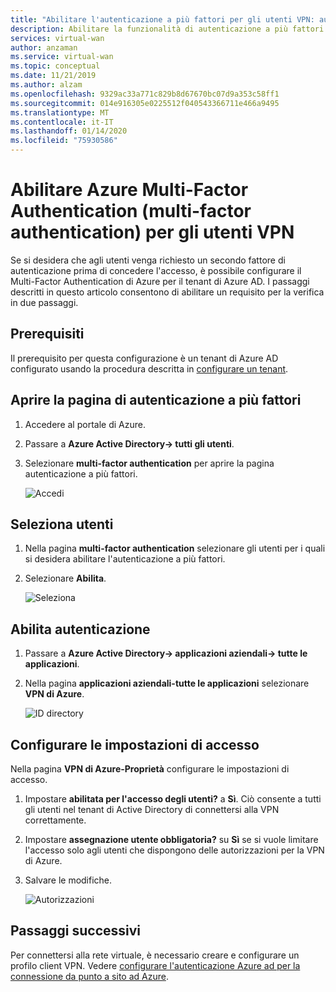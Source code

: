 ```yaml
---
title: "Abilitare l'autenticazione a più fattori per gli utenti VPN: autenticazione Azure AD"
description: Abilitare la funzionalità di autenticazione a più fattori per gli utenti VPN
services: virtual-wan
author: anzaman
ms.service: virtual-wan
ms.topic: conceptual
ms.date: 11/21/2019
ms.author: alzam
ms.openlocfilehash: 9329ac33a771c829b8d67670bc07d9a353c58ff1
ms.sourcegitcommit: 014e916305e0225512f040543366711e466a9495
ms.translationtype: MT
ms.contentlocale: it-IT
ms.lasthandoff: 01/14/2020
ms.locfileid: "75930586"
---
```

# <a name="enable-azure-multi-factor-authentication-mfa-for-vpn-users"></a>Abilitare Azure Multi-Factor Authentication (multi-factor authentication) per gli utenti VPN

Se si desidera che agli utenti venga richiesto un secondo fattore di autenticazione prima di concedere l'accesso, è possibile configurare il Multi-Factor Authentication di Azure per il tenant di Azure AD. I passaggi descritti in questo articolo consentono di abilitare un requisito per la verifica in due passaggi.

## <a name="prereq"></a>Prerequisiti

Il prerequisito per questa configurazione è un tenant di Azure AD configurato usando la procedura descritta in [configurare un tenant](openvpn-azure-ad-tenant.md).

## <a name="mfa"></a>Aprire la pagina di autenticazione a più fattori

1. Accedere al portale di Azure.
2. Passare a **Azure Active Directory-> tutti gli utenti**.
3. Selezionare **multi-factor authentication** per aprire la pagina autenticazione a più fattori.

   ![Accedi](./media/openvpn-azure-ad-mfa/mfa1.jpg)

## <a name="users"></a>Seleziona utenti

1. Nella pagina **multi-factor authentication** selezionare gli utenti per i quali si desidera abilitare l'autenticazione a più fattori.
2. Selezionare **Abilita**.

   ![Seleziona](./media/openvpn-azure-ad-mfa/mfa2.jpg)

## <a name="enableauth"></a>Abilita autenticazione

1. Passare a **Azure Active Directory-> applicazioni aziendali-> tutte le applicazioni**.
2. Nella pagina **applicazioni aziendali-tutte le applicazioni** selezionare **VPN di Azure**.

   ![ID directory](./media/openvpn-azure-ad-mfa/user1.jpg)

## <a name="enablesign"></a>Configurare le impostazioni di accesso

Nella pagina **VPN di Azure-Proprietà** configurare le impostazioni di accesso.

1. Impostare **abilitata per l'accesso degli utenti?** a **Sì**. Ciò consente a tutti gli utenti nel tenant di Active Directory di connettersi alla VPN correttamente.
2. Impostare **assegnazione utente obbligatoria?** su **Sì** se si vuole limitare l'accesso solo agli utenti che dispongono delle autorizzazioni per la VPN di Azure.
3. Salvare le modifiche.

   ![Autorizzazioni](./media/openvpn-azure-ad-mfa/user2.jpg)

## <a name="next-steps"></a>Passaggi successivi

Per connettersi alla rete virtuale, è necessario creare e configurare un profilo client VPN. Vedere [configurare l'autenticazione Azure ad per la connessione da punto a sito ad Azure](virtual-wan-point-to-site-azure-ad.md).
